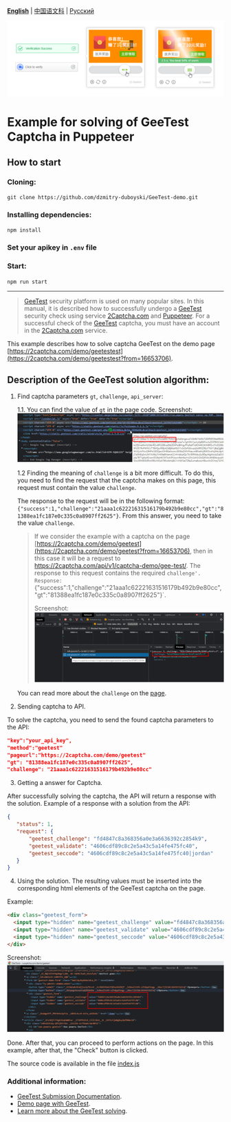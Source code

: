 <b>[English](README.md)</b> | [中国语文科](README.zh.md) | [Русский](README.ru.md)

![geetest captcha](./screenshot/geetest.png)

# Example for solving of  GeeTest Captcha in Puppeteer

## How to start
### Cloning:
`git clone https://github.com/dzmitry-duboyski/GeeTest-demo.git`

### Installing dependencies:
`npm install`

### Set your apikey in `.env` file

### Start:
`npm run start`

---
>[GeeTest](https://www.geetest.com/) security platform is used on many popular sites. In this manual, it is described how to successfully undergo a [GeeTest](https://www.geetest.com/) security check using service [2Captcha.com](https://2captcha.com/?from=16653706) and [Puppeteer](https://pptr.dev/). For a successful check of the [GeeTest](https://www.geetest.com/) captcha, you must have an account in the [2Captcha.com](https://2captcha.com/?from=16653706) service.

This example describes how to solve captcha GeeTest on the demo page [https://2captcha.com/demo/geetestest](https://2captcha.com/demo/geetestest?from=16653706).

## Description of the GeeTest solution algorithm:
1. Find captcha parameters `gt`, `challenge`, `api_server`:

    1.1. You can find the value of `gt` in the page code.
    Screenshot:
    ![the gt value in the page code](./screenshot/gt_value.png)

    1.2 Finding the meaning of `challenge` is a bit more difficult. 
    To do this, you need to find the request that the captcha makes on this page, this request must contain the value `challenge`.

    The response to the request will be in the following format:
    `{"success":1,"challenge":"21aaa1c62221631516179b492b9e80cc","gt":"81388ea1fc187e0c335c0a8907ff2625"}`. From this answer, you need to take the value `challenge`. 

    >If we consider the example with a captcha on the page [https://2captcha.com/demo/geetest](https://2captcha.com/demo/geetest?from=16653706), then in this case it will be a request to https://2captcha.com/api/v1/captcha-demo/gee-test/. The response to this request contains the required `challenge'.
    >Response: `{"success":1,"challenge":"21aaa1c62221631516179b492b9e80cc","gt":"81388ea1fc187e0c335c0a8907ff2625"}`.
    >
    >Screenshot:
    ![the challenge value in the page code](./screenshot/challenge_value.png)

    You can read more about the `challenge` on the [page](https://2captcha.com/p/geetest?from=16653706).

2. Sending captcha to API.

To solve the captcha, you need to send the found captcha parameters to the API:
```json
"key":"your_api_key",
"method":"geetest"
"pageurl":"https://2captcha.com/demo/geetest"
"gt": "81388ea1fc187e0c335c0a8907ff2625",
"challenge": "21aaa1c62221631516179b492b9e80cc"
```

3. Getting a answer for Captcha.

After successfully solving the captcha, the API will return a response with the solution. Example of a response with a solution from the API:
```json
{
   "status": 1,
   "request": {
       "geetest_challenge": "fd4847c8a368356a0e3a6636392c2854k9",
       "geetest_validate": "4606cdf89c8c2e5a43c5a14fe475fc40",
       "geetest_seccode": "4606cdf89c8c2e5a43c5a14fe475fc40|jordan"
   }
}
```

4. Using the solution.
The resulting values must be inserted into the corresponding html elements of the GeeTest captcha on the page.

Example:
```html
<div class="geetest_form">
  <input type="hidden" name="geetest_challenge" value="fd4847c8a368356a0e3a6636392c2854k9">
  <input type="hidden" name="geetest_validate" value="4606cdf89c8c2e5a43c5a14fe475fc40">
  <input type="hidden" name="geetest_seccode" value="4606cdf89c8c2e5a43c5a14fe475fc40">
</div>
```

Screenshot:
![inserting the answer into the html elements of the GeeTest captcha on the page](./screenshot/answer_in_html.png)

Done. After that, you can proceed to perform actions on the page. In this example, after that, the "Check" button is clicked. 

The source code is available in the file [index.js](/index.js)

### Additional information:
- [GeeTest Submission Documentation](https://2captcha.com/2captcha-api#solving_geetest?from=16653706).
- [Demo page with GeeTest](https://2captcha.com/demo/geetest?from=16653706).
- [Learn more about the GeeTest solving](https://2captcha.com/p/geetest?from=16653706).